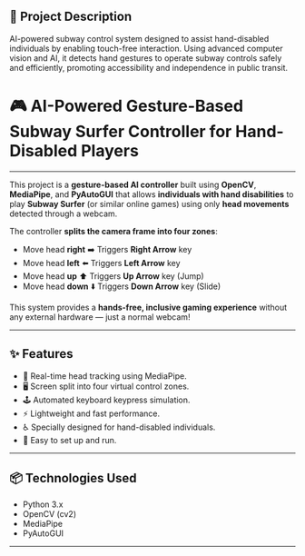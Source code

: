 ## 📜 Project Description
AI-powered subway control system designed to assist hand-disabled individuals by enabling touch-free interaction. Using advanced computer vision and AI, it detects hand gestures to operate subway controls safely and efficiently, promoting accessibility and independence in public transit.
# 🎮 AI-Powered Gesture-Based Subway Surfer Controller for Hand-Disabled Players

---



This project is a **gesture-based AI controller** built using **OpenCV**, **MediaPipe**, and **PyAutoGUI** that allows **individuals with hand disabilities** to play **Subway Surfer** (or similar online games) using only **head movements** detected through a webcam.

The controller **splits the camera frame into four zones**:
- Move head **right** ➡️ Triggers **Right Arrow** key
- Move head **left** ⬅️ Triggers **Left Arrow** key
- Move head **up** ⬆️ Triggers **Up Arrow** key (Jump)
- Move head **down** ⬇️ Triggers **Down Arrow** key (Slide)

This system provides a **hands-free, inclusive gaming experience** without any external hardware — just a normal webcam!

---

## ✨ Features

- 🎥 Real-time head tracking using MediaPipe.
- 🖥️ Screen split into four virtual control zones.
- 🕹️ Automated keyboard keypress simulation.
- ⚡ Lightweight and fast performance.
- ♿ Specially designed for hand-disabled individuals.
- 🚀 Easy to set up and run.

---

## 📦 Technologies Used

- Python 3.x
- OpenCV (cv2)
- MediaPipe
- PyAutoGUI

---



